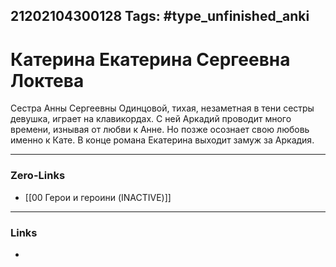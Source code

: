 21202104300128
Tags: #type_unfinished_anki
---
# Катерина Екатерина Сергеевна Локтева 

  Сестра Анны Сергеевны Одинцовой, тихая, незаметная в тени сестры девушка, играет на клавикордах. С ней Аркадий проводит много времени, изнывая от любви к Анне. Но позже осознает свою любовь именно к Кате. В конце романа Екатерина выходит замуж за Аркадия.

---
### Zero-Links
- [[00 Герои и героини (INACTIVE)]]
---
### Links
-